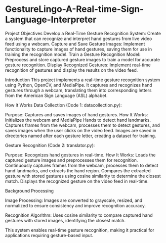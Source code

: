 # GestureLingo-A-Real-time-Sign-Language-Interpreter
Project Objectives
Develop a Real-Time Gesture Recognition System: Create a system that can recognize and interpret hand gestures from live video feed using a webcam.
Capture and Save Gesture Images: Implement functionality to capture images of hand gestures, saving them for use in training the recognition model.
Train a Gesture Recognition Model: Preprocess and store captured gesture images to train a model for accurate gesture recognition.
Display Recognized Gestures: Implement real-time recognition of gestures and display the results on the video feed.

Introduction
This project implements a real-time gesture recognition system using Python, OpenCV, and MediaPipe. It captures and recognizes hand gestures through a webcam, translating them into corresponding letters from the American Sign Language (ASL) alphabet.

How It Works
Data Collection (Code 1: datacollection.py):

Purpose: Captures and saves images of hand gestures.
How It Works:
Initializes the webcam and MediaPipe Hands to detect hand landmarks.
Captures frames from the webcam, processes them to detect gestures, and saves images when the user clicks on the video feed.
Images are saved in directories named after each gesture letter, creating a dataset for training.

Gesture Recognition (Code 2: translator.py):

Purpose: Recognizes hand gestures in real-time.
How It Works:
Loads the captured gesture images and preprocesses them for recognition.
Continuously captures frames from the webcam, processes them to detect hand landmarks, and extracts the hand region.
Compares the extracted gesture with stored gestures using cosine similarity to determine the closest match.
Displays the recognized gesture on the video feed in real-time.

Background Processing

Image Processing:
Images are converted to grayscale, resized, and normalized to ensure consistency and improve recognition accuracy.

Recognition Algorithm:
Uses cosine similarity to compare captured hand gestures with stored images, identifying the closest match.

This system enables real-time gesture recognition, making it practical for applications requiring gesture-based input.
